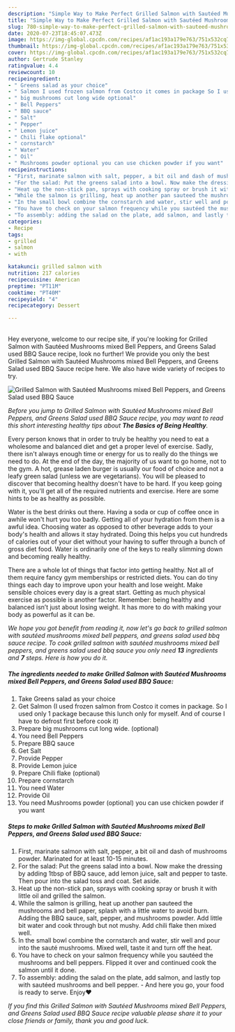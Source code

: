 ```yaml
---
description: "Simple Way to Make Perfect Grilled Salmon with Sautéed Mushrooms mixed Bell Peppers, and Greens Salad used BBQ Sauce"
title: "Simple Way to Make Perfect Grilled Salmon with Sautéed Mushrooms mixed Bell Peppers, and Greens Salad used BBQ Sauce"
slug: 780-simple-way-to-make-perfect-grilled-salmon-with-sauteed-mushrooms-mixed-bell-peppers-and-greens-salad-used-bbq-sauce
date: 2020-07-23T18:45:07.473Z
image: https://img-global.cpcdn.com/recipes/af1ac193a179e763/751x532cq70/grilled-salmon-with-sauteed-mushrooms-mixed-bell-peppers-and-greens-salad-used-bbq-sauce-recipe-main-photo.jpg
thumbnail: https://img-global.cpcdn.com/recipes/af1ac193a179e763/751x532cq70/grilled-salmon-with-sauteed-mushrooms-mixed-bell-peppers-and-greens-salad-used-bbq-sauce-recipe-main-photo.jpg
cover: https://img-global.cpcdn.com/recipes/af1ac193a179e763/751x532cq70/grilled-salmon-with-sauteed-mushrooms-mixed-bell-peppers-and-greens-salad-used-bbq-sauce-recipe-main-photo.jpg
author: Gertrude Stanley
ratingvalue: 4.4
reviewcount: 10
recipeingredient:
- " Greens salad as your choice"
- " Salmon I used frozen salmon from Costco it comes in package So I used only 1 package because this lunch only for myself And of course I have to defrost first before cook it"
- " big mushrooms cut long wide optional"
- " Bell Peppers"
- " BBQ sauce"
- " Salt"
- " Pepper"
- " Lemon juice"
- " Chili flake optional"
- " cornstarch"
- " Water"
- " Oil"
- " Mushrooms powder optional you can use chicken powder if you want"
recipeinstructions:
- "First, marinate salmon with salt, pepper, a bit oil and dash of mushrooms powder. Marinated for at least 10-15 minutes."
- "For the salad: Put the greens salad into a bowl. Now make the dressing by adding 1tbsp of BBQ sauce, add lemon juice, salt and pepper to taste. Then pour into the salad toss and coat. Set aside."
- "Heat up the non-stick pan, sprays with cooking spray or brush it with little oil and grilled the salmon."
- "While the salmon is grilling, heat up another pan sauteed the mushrooms and bell paper, splash with a little water to avoid burn. Adding the BBQ sauce, salt, pepper, and mushrooms powder. Add little bit water and cook through but not mushy. Add chili flake then mixed well."
- "In the small bowl combine the cornstarch and water, stir well and pour into the sauté mushrooms. Mixed well, taste it and turn off the heat."
- "You have to check on your salmon frequency while you sautéed the mushrooms and bell peppers. Flipped it over and continued cook the salmon until it done."
- "To assembly: adding the salad on the plate, add salmon, and lastly top with sautéed mushrooms and bell pepper.  And here you go, your food is ready to serve. Enjoy❤️"
categories:
- Recipe
tags:
- grilled
- salmon
- with

katakunci: grilled salmon with 
nutrition: 217 calories
recipecuisine: American
preptime: "PT11M"
cooktime: "PT40M"
recipeyield: "4"
recipecategory: Dessert

---
```

<br>
Hey everyone, welcome to our recipe site, if you're looking for Grilled Salmon with Sautéed Mushrooms mixed Bell Peppers, and Greens Salad used BBQ Sauce recipe, look no further! We provide you only the best Grilled Salmon with Sautéed Mushrooms mixed Bell Peppers, and Greens Salad used BBQ Sauce recipe here. We also have wide variety of recipes to try.
<br>


![Grilled Salmon with Sautéed Mushrooms mixed Bell Peppers, and Greens Salad used BBQ Sauce](https://img-global.cpcdn.com/recipes/af1ac193a179e763/751x532cq70/grilled-salmon-with-sauteed-mushrooms-mixed-bell-peppers-and-greens-salad-used-bbq-sauce-recipe-main-photo.jpg)

<i>Before you jump to Grilled Salmon with Sautéed Mushrooms mixed Bell Peppers, and Greens Salad used BBQ Sauce recipe, you may want to read this short interesting healthy tips about <strong>The Basics of Being Healthy</strong>.</i>

Every person knows that in order to truly be healthy you need to eat a wholesome and balanced diet and get a proper level of exercise. Sadly, there isn't always enough time or energy for us to really do the things we need to do. At the end of the day, the majority of us want to go home, not to the gym. A hot, grease laden burger is usually our food of choice and not a leafy green salad (unless we are vegetarians). You will be pleased to discover that becoming healthy doesn't have to be hard. If you keep going with it, you'll get all of the required nutrients and exercise. Here are some hints to be as healthy as possible.

Water is the best drinks out there. Having a soda or cup of coffee once in awhile won't hurt you too badly. Getting all of your hydration from them is a awful idea. Choosing water as opposed to other beverage adds to your body's health and allows it stay hydrated. Doing this helps you cut hundreds of calories out of your diet without your having to suffer through a bunch of gross diet food. Water is ordinarily one of the keys to really slimming down and becoming really healthy.

There are a whole lot of things that factor into getting healthy. Not all of them require fancy gym memberships or restricted diets. You can do tiny things each day to improve upon your health and lose weight. Make sensible choices every day is a great start. Getting as much physical exercise as possible is another factor. Remember: being healthy and balanced isn’t just about losing weight. It has more to do with making your body as powerful as it can be. 


<i>We hope you got benefit from reading it, now let's go back to grilled salmon with sautéed mushrooms mixed bell peppers, and greens salad used bbq sauce recipe. To cook grilled salmon with sautéed mushrooms mixed bell peppers, and greens salad used bbq sauce you only need <strong>13</strong> ingredients and <strong>7</strong> steps. Here is how you do it.
</i>

##### The ingredients needed to make Grilled Salmon with Sautéed Mushrooms mixed Bell Peppers, and Greens Salad used BBQ Sauce:

1. Take  Greens salad as your choice
1. Get  Salmon (I used frozen salmon from Costco it comes in package. So I used only 1 package because this lunch only for myself. And of course I have to defrost first before cook it)
1. Prepare  big mushrooms cut long wide. (optional)
1. You need  Bell Peppers
1. Prepare  BBQ sauce
1. Get  Salt
1. Provide  Pepper
1. Provide  Lemon juice
1. Prepare  Chili flake (optional)
1. Prepare  cornstarch
1. You need  Water
1. Provide  Oil
1. You need  Mushrooms powder (optional) you can use chicken powder if you want


##### Steps to make Grilled Salmon with Sautéed Mushrooms mixed Bell Peppers, and Greens Salad used BBQ Sauce:

1. First, marinate salmon with salt, pepper, a bit oil and dash of mushrooms powder. Marinated for at least 10-15 minutes.
1. For the salad: Put the greens salad into a bowl. Now make the dressing by adding 1tbsp of BBQ sauce, add lemon juice, salt and pepper to taste. Then pour into the salad toss and coat. Set aside.
1. Heat up the non-stick pan, sprays with cooking spray or brush it with little oil and grilled the salmon.
1. While the salmon is grilling, heat up another pan sauteed the mushrooms and bell paper, splash with a little water to avoid burn. Adding the BBQ sauce, salt, pepper, and mushrooms powder. Add little bit water and cook through but not mushy. Add chili flake then mixed well.
1. In the small bowl combine the cornstarch and water, stir well and pour into the sauté mushrooms. Mixed well, taste it and turn off the heat.
1. You have to check on your salmon frequency while you sautéed the mushrooms and bell peppers. Flipped it over and continued cook the salmon until it done.
1. To assembly: adding the salad on the plate, add salmon, and lastly top with sautéed mushrooms and bell pepper.  - And here you go, your food is ready to serve. Enjoy❤️


<i>If you find this Grilled Salmon with Sautéed Mushrooms mixed Bell Peppers, and Greens Salad used BBQ Sauce recipe valuable please share it to your close friends or family, thank you and good luck.</i>

